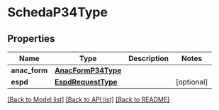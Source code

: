 # SchedaP34Type

## Properties
Name | Type | Description | Notes
------------ | ------------- | ------------- | -------------
**anac_form** | [**AnacFormP34Type**](AnacFormP34Type.md) |  | 
**espd** | [**EspdRequestType**](EspdRequestType.md) |  | [optional] 

[[Back to Model list]](../README.md#documentation-for-models) [[Back to API list]](../README.md#documentation-for-api-endpoints) [[Back to README]](../README.md)

